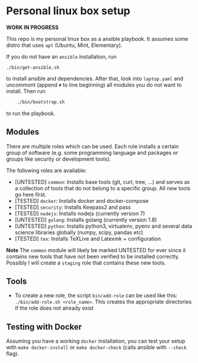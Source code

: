 # Personal linux box setup

**WORK IN PROGRESS**

This repo is my personal linux box as a ansible playbook.
It assumes some distro that uses `apt` (Ubuntu, Mint, Elementary).

If you do not have an `ansible` installation, run

    ./bin/get-ansible.sh

to install ansible and dependencies. After that, look into
`laptop.yaml` and uncommont (append `#` to line beginning) all modules you do not want to install.
Then run

```sh
    ./bin/bootstrap.sh
```

to run the playbook.

## Modules

There are multiple roles which can be used. Each role installs a certain
group of software (e.g. some programming language and packages or groups like 
security or development tools).

The following roles are available:

- [UNTESTED] `common`: Installs base tools (git, curl, tree, ...) and serves as a collection
of tools that do not belong to a specific group. All new tools go here first.
- [TESTED] `docker`: Installs docker and docker-compose
- [TESTED] `security`: Installs Keepass2 and pass 
- [TESTED] `nodejs`: Installs nodejs (currently version 7)
- [UNTESTED] `golang`: Installs golang (currently version 1.8)
- [UNTESTED] `python`: Installs python3, virtualenv, pyenv and several data science libraries globally (numpy, scipy, pandas etc)
- [TESTED] `tex`: Installs TeXLive and Latexmk + configuration

**Note** The `common` module will likely be marked UNTESTED for ever since it 
contains new tools that have not been verified to be installed correctly. 
Possibly I will create a `staging` role that contains these new tools.

## Tools

* To create a new role, the script `bin/add-role` can be used like this: `./bin/add-role.sh <role_name>`. This
creates the appropriate directories if the role does not already exist

## Testing with Docker

Assuming you have a working `docker` installation, you can test your setup
with `make docker-install` or `make docker-check` (calls ansible with `--check` flag).
